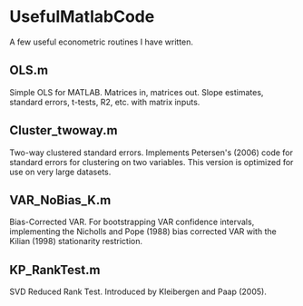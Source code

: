 # UsefulMatlabCode
A few useful econometric routines I have written.

## OLS.m
Simple OLS for MATLAB. Matrices in, matrices out. Slope estimates, standard errors, t-tests, R2, etc. with matrix inputs. 

## Cluster_twoway.m
Two-way clustered standard errors. Implements Petersen's (2006) code for standard errors for clustering on two variables. This version is optimized for use on very large datasets. 

## VAR_NoBias_K.m
Bias-Corrected VAR. For bootstrapping VAR confidence intervals, implementing the Nicholls and Pope (1988) bias corrected VAR with the Kilian (1998) stationarity restriction.

## KP_RankTest.m
SVD Reduced Rank Test. Introduced by Kleibergen and Paap (2005).



